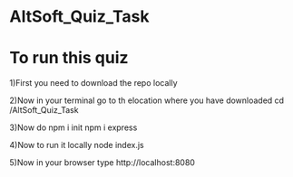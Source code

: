 # AltSoft_Quiz_Task
# To run this quiz 

1)First you need to download the repo locally

2)Now in your terminal go to th elocation where you have downloaded 
  cd /AltSoft_Quiz_Task

3)Now do 
  npm i init
  npm i express

4)Now to run it locally 
  node index.js

5)Now in your browser type http://localhost:8080
